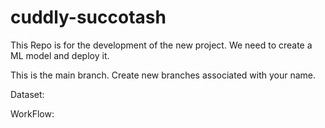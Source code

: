 # cuddly-succotash

This Repo is for the development of the new project. We need to create a ML model and deploy it.

This is the main branch. Create new branches associated with your name.

Dataset:

WorkFlow:
